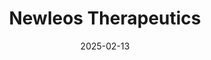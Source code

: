 ---  
layout: startup_page  
title: "Newleos Therapeutics"  
id: "newleos.com"  
permalink: "/newleostherapeuticsnewleos.com02132025/"  
website: "http://www.newleos.com"  
funding_round: "Series A"  
funding_amount: "$93.5M"  
investors: "Goldman Sachs Alternatives, Novo Holdings A/S, Longwood Fund, DCVC Bio, Arkin Bio Capital"  
about: "Newleos Therapeutics is a clinical-stage neuroscience company developing first-in-class and best-in-class therapies to address the need for safer and more efficacious treatment options for major mental health conditions. The company's pipeline includes multiple oral small molecules licensed from Roche targeting novel mechanisms across a broad range of indications including generalized anxiety, social anxiety, substance use disorders and cognitive impairment."  
markets: "Healthtech, Pharmaceuticals, Biotechnology"  
hq: "Boston, Massachusetts, United States"  
founded_year: "2024"  
linkedin: "https://www.linkedin.com/company/newleos-therapeutics"  
twitter: ""  
instagram: ""  
facebook: ""  
crunchbase: "https://www.crunchbase.com/organization/newleos-therapeutics"  
pitchbook: "https://pitchbook.com/profiles/company/749280-43"  

date_display: "13-Feb-2025"  
date: "2025-02-13"

# SEO Optimization  
meta_title: "Newleos Therapeutics - Series A Funding ($93.5M)"  
meta_description: "Newleos Therapeutics, Newleos Therapeutics is a clinical-stage neuroscience company developing first-in-class and best-in-class therapies to address the need for safer and ..."  
meta_keywords: "Newleos Therapeutics, Healthtech, Pharmaceuticals, Biotechnology, Series A funding"  
canonical_url: "https://startup.projectstartups.com/newleostherapeuticsnewleos.com02132025/"  
---